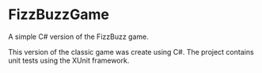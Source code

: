 # FizzBuzzGame
A simple C# version of the FizzBuzz game.

This version of the classic game was create using C#.  The project contains unit tests using the XUnit framework.